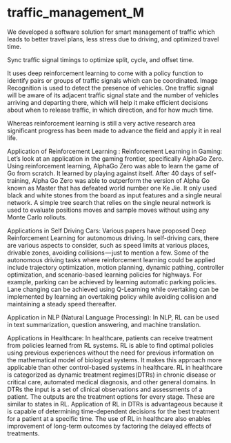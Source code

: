 # traffic_management_M
We developed a software solution for smart management of traffic which leads to better travel plans, less stress due to driving, and optimized travel time.

Sync traffic signal timings to optimize split, cycle, and offset time.

It uses deep reinforcement learning to come with a policy function to identify pairs or groups of traffic signals which can be coordinated. Image Recognition is used to detect the presence of vehicles. One traffic signal will be aware of its adjacent traffic signal state and the number of vehicles arriving and departing there, which will help it make efficient decisions about when to release traffic, in which direction, and for how much time.

Whereas reinforcement learning is still a very active research area significant progress has been made to advance the field and apply it in real life. 

Application of Reinforcement Learning :
Reinforcement Learning in Gaming: 
Let’s look at an application in the gaming frontier, specifically AlphaGo Zero. Using reinforcement learning, AlphaGo Zero was able to learn the game of Go from scratch. It learned by playing against itself. After 40 days of self-training, Alpha Go Zero was able to outperform the version of Alpha Go known as Master that has defeated world number one Ke Jie. It only used black and white stones from the board as input features and a single neural network. A simple tree search that relies on the single neural network is used to evaluate positions moves and sample moves without using any Monte Carlo rollouts. 

Applications in Self Driving Cars:
Various papers have proposed Deep Reinforcement Learning for autonomous driving. In self-driving cars, there are various aspects to consider, such as speed limits at various places, drivable zones, avoiding collisions — just to mention a few. 
Some of the autonomous driving tasks where reinforcement learning could be applied include trajectory optimization, motion planning, dynamic pathing, controller optimization, and scenario-based learning policies for highways. 
For example, parking can be achieved by learning automatic parking policies. Lane changing can be achieved using Q-Learning while overtaking can be implemented by learning an overtaking policy while avoiding collision and maintaining a steady speed thereafter.

Application in NLP (Natural Language Processing):
In NLP, RL can be used in text summarization, question answering, and machine translation.

Applications in Healthcare:
In healthcare, patients can receive treatment from policies learned from RL systems. RL is able to find optimal policies using previous experiences without the need for previous information on the mathematical model of biological systems. It makes this approach more applicable than other control-based systems in healthcare. 
RL in healthcare is categorized as dynamic treatment regimes(DTRs) in chronic disease or critical care, automated medical diagnosis, and other general domains.
In DTRs the input is a set of clinical observations and assessments of a patient. The outputs are the treatment options for every stage. These are similar to states in RL. Application of RL in DTRs is advantageous because it is capable of determining time-dependent decisions for the best treatment for a patient at a specific time. 
The use of RL in healthcare also enables improvement of long-term outcomes by factoring the delayed effects of treatments. 

